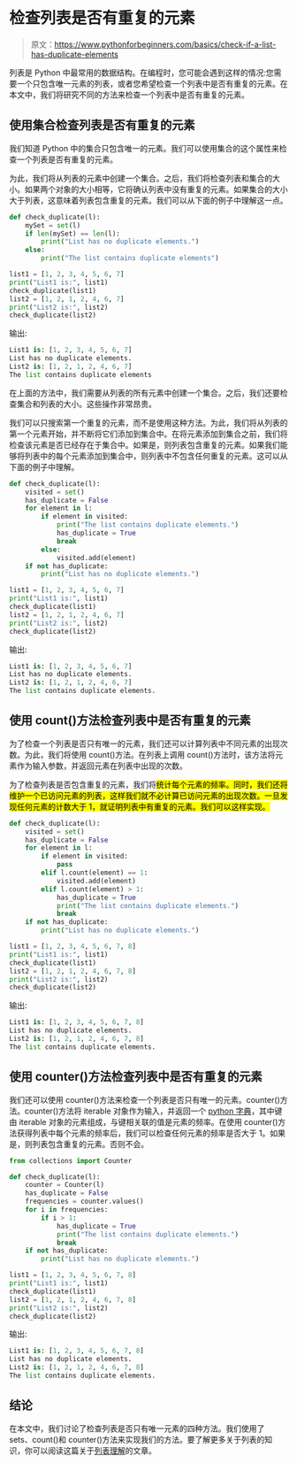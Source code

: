 # 检查列表是否有重复的元素

> 原文：<https://www.pythonforbeginners.com/basics/check-if-a-list-has-duplicate-elements>

列表是 Python 中最常用的数据结构。在编程时，您可能会遇到这样的情况:您需要一个只包含唯一元素的列表，或者您希望检查一个列表中是否有重复的元素。在本文中，我们将研究不同的方法来检查一个列表中是否有重复的元素。

## 使用集合检查列表是否有重复的元素

我们知道 Python 中的集合只包含唯一的元素。我们可以使用集合的这个属性来检查一个列表是否有重复的元素。

为此，我们将从列表的元素中创建一个集合。之后，我们将检查列表和集合的大小。如果两个对象的大小相等，它将确认列表中没有重复的元素。如果集合的大小大于列表，这意味着列表包含重复的元素。我们可以从下面的例子中理解这一点。

```py
def check_duplicate(l):
    mySet = set(l)
    if len(mySet) == len(l):
        print("List has no duplicate elements.")
    else:
        print("The list contains duplicate elements")

list1 = [1, 2, 3, 4, 5, 6, 7]
print("List1 is:", list1)
check_duplicate(list1)
list2 = [1, 2, 1, 2, 4, 6, 7]
print("List2 is:", list2)
check_duplicate(list2) 
```

输出:

```py
List1 is: [1, 2, 3, 4, 5, 6, 7]
List has no duplicate elements.
List2 is: [1, 2, 1, 2, 4, 6, 7]
The list contains duplicate elements
```

在上面的方法中，我们需要从列表的所有元素中创建一个集合。之后，我们还要检查集合和列表的大小。这些操作非常昂贵。

我们可以只搜索第一个重复的元素，而不是使用这种方法。为此，我们将从列表的第一个元素开始，并不断将它们添加到集合中。在将元素添加到集合之前，我们将检查该元素是否已经存在于集合中。如果是，则列表包含重复的元素。如果我们能够将列表中的每个元素添加到集合中，则列表中不包含任何重复的元素。这可以从下面的例子中理解。

```py
def check_duplicate(l):
    visited = set()
    has_duplicate = False
    for element in l:
        if element in visited:
            print("The list contains duplicate elements.")
            has_duplicate = True
            break
        else:
            visited.add(element)
    if not has_duplicate:
        print("List has no duplicate elements.")

list1 = [1, 2, 3, 4, 5, 6, 7]
print("List1 is:", list1)
check_duplicate(list1)
list2 = [1, 2, 1, 2, 4, 6, 7]
print("List2 is:", list2)
check_duplicate(list2) 
```

输出:

```py
List1 is: [1, 2, 3, 4, 5, 6, 7]
List has no duplicate elements.
List2 is: [1, 2, 1, 2, 4, 6, 7]
The list contains duplicate elements.
```

## 使用 count()方法检查列表中是否有重复的元素

为了检查一个列表是否只有唯一的元素，我们还可以计算列表中不同元素的出现次数。为此，我们将使用 count()方法。在列表上调用 count()方法时，该方法将元素作为输入参数，并返回元素在列表中出现的次数。

为了检查列表是否包含重复的元素，我们将<mark class="annotation-text annotation-text-yoast" id="annotation-text-ed8b31e8-11f5-40b4-bfa3-e28ccd4e596c">统计每个元素的频率。同时，我们还将维护一个已访问元素的列表，这样我们就不必计算已访问元素的出现次数。一旦发现任何元素的计数大于 1，就证明列表中有重复的元素。我们可以这样实现。</mark>

```py
def check_duplicate(l):
    visited = set()
    has_duplicate = False
    for element in l:
        if element in visited:
            pass
        elif l.count(element) == 1:
            visited.add(element)
        elif l.count(element) > 1:
            has_duplicate = True
            print("The list contains duplicate elements.")
            break
    if not has_duplicate:
        print("List has no duplicate elements.")

list1 = [1, 2, 3, 4, 5, 6, 7, 8]
print("List1 is:", list1)
check_duplicate(list1)
list2 = [1, 2, 1, 2, 4, 6, 7, 8]
print("List2 is:", list2)
check_duplicate(list2)
```

输出:

```py
List1 is: [1, 2, 3, 4, 5, 6, 7, 8]
List has no duplicate elements.
List2 is: [1, 2, 1, 2, 4, 6, 7, 8]
The list contains duplicate elements.
```

## 使用 counter()方法检查列表中是否有重复的元素

我们还可以使用 counter()方法来检查一个列表是否只有唯一的元素。counter()方法。counter()方法将 iterable 对象作为输入，并返回一个 [python 字典](https://www.pythonforbeginners.com/dictionary/how-to-use-dictionaries-in-python/)，其中键由 iterable 对象的元素组成，与键相关联的值是元素的频率。在使用 counter()方法获得列表中每个元素的频率后，我们可以检查任何元素的频率是否大于 1。如果是，则列表包含重复的元素。否则不会。

```py
from collections import Counter

def check_duplicate(l):
    counter = Counter(l)
    has_duplicate = False
    frequencies = counter.values()
    for i in frequencies:
        if i > 1:
            has_duplicate = True
            print("The list contains duplicate elements.")
            break
    if not has_duplicate:
        print("List has no duplicate elements.")

list1 = [1, 2, 3, 4, 5, 6, 7, 8]
print("List1 is:", list1)
check_duplicate(list1)
list2 = [1, 2, 1, 2, 4, 6, 7, 8]
print("List2 is:", list2)
check_duplicate(list2) 
```

输出:

```py
List1 is: [1, 2, 3, 4, 5, 6, 7, 8]
List has no duplicate elements.
List2 is: [1, 2, 1, 2, 4, 6, 7, 8]
The list contains duplicate elements.
```

## 结论

在本文中，我们讨论了检查列表是否只有唯一元素的四种方法。我们使用了 sets、count()和 counter()方法来实现我们的方法。要了解更多关于列表的知识，你可以阅读这篇关于[列表理解](https://www.pythonforbeginners.com/basics/list-comprehensions-in-python)的文章。
